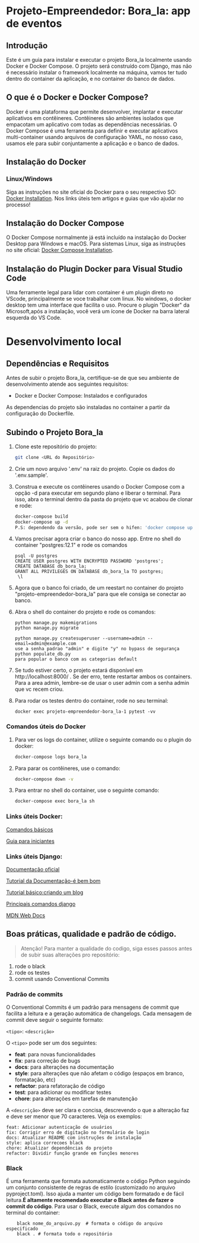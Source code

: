 # Projeto-Empreendedor: Bora_la: app de eventos

## Introdução

Este é um guia para instalar e executar o projeto Bora_la localmente usando Docker e Docker Compose.
O projeto será construído com Django, mas não é necessário instalar o framework localmente na máquina, vamos ter tudo dentro do container da aplicação, e no container do banco de dados.

## O que é o Docker e Docker Compose?

Docker é uma plataforma que permite desenvolver, implantar e executar aplicativos em contêineres. Contêineres são ambientes isolados que empacotam um aplicativo com todas as dependências necessárias. O Docker Compose é uma ferramenta para definir e executar aplicativos multi-container usando arquivos de configuração YAML, no nosso caso, usamos ele para subir conjuntamente a aplicação e o banco de dados.

## Instalação do Docker

### Linux/Windows

Siga as instruções no site oficial do Docker para o seu respectivo SO: [Docker Installation](https://docs.docker.com/get-docker/). Nos links úteis tem artigos e guias que vão ajudar no processo!

## Instalação do Docker Compose

O Docker Compose normalmente já está incluído na instalação do Docker Desktop para Windows e macOS. Para sistemas Linux, siga as instruções no site oficial: [Docker Compose Installation](https://docs.docker.com/compose/install/).

## Instalação do Plugin Docker para Visual Studio Code

Uma ferramente legal para lidar com container é um plugin direto no VScode, principalmente se voce trabalhar com linux. No windows, o docker desktop tem uma interface que facilita o uso. Procure o plugin "Docker" da Microsoft,após a instalação, você verá um ícone de Docker na barra lateral esquerda do VS Code.

# Desenvolvimento local
## Dependências e Requisitos
Antes de subir o projeto Bora_la, certifique-se de que seu ambiente de desenvolvimento atende aos seguintes requisitos:

- Docker e Docker Compose: Instalados e configurados

As dependencias do projeto são instaladas no container a partir da configuração do Dockerfile.

## Subindo o Projeto Bora_la

1. Clone este repositório do projeto:
   ```bash
   git clone <URL do Repositório>

2. Crie um novo arquivo '.env' na raiz do projeto. Copie os dados do '.env.sample'.

3. Construa e execute os contêineres usando o Docker Compose com a opção -d para executar em segundo plano e liberar o terminal. Para isso, abra o terminal dentro da pasta do projeto que vc acabou de clonar e rode:

    ```bash
    docker-compose build
    docker-compose up -d
    P.S: dependendo da versão, pode ser sem o hifen: 'docker compose up -d'
    ```

4. Vamos precisar agora criar o banco do nosso app. Entre no shell do container "postgres:12.1" e rode os comandos

    ```
    psql -U postgres
    CREATE USER postgres WITH ENCRYPTED PASSWORD 'postgres';
    CREATE DATABASE db_bora_la;
    GRANT ALL PRIVILEGES ON DATABASE db_bora_la TO postgres;
     \l
    ```

5. Agora que o banco foi criado, de um reestart no container do projeto "projeto-empreendedor-bora_la" para que ele consiga se conectar ao banco.

6. Abra o shell do container do projeto e rode os comandos:

    ```
    python manage.py makemigrations
    python manage.py migrate

    python manage.py createsuperuser --username=admin --email=admin@example.com
    use a senha padrao "admin" e digite "y" no bypass de segurança
    python populate_db.py
    para popular o banco com as categorias default
    ```

6. Se tudo estiver certo, o projeto estará disponível em http://localhost:8000/ .
Se der erro, tente restartar ambos os containers.
Para a area admin, lembre-se de usar o user admin com a senha admin que vc recem criou. 

7. Para rodar os testes dentro do container, rode no seu terminal:
    ```
    docker exec projeto-empreendedor-bora_la-1 pytest -vv
    ```
### Comandos úteis do Docker

1. Para ver os logs do container, utilize o seguinte comando ou o plugin do docker:

    ```bash
    docker-compose logs bora_la

    ```

2. Para parar os contêineres, use o comando:

    ```bash
    docker-compose down -v

    ```

3. Para entrar no shell do container, use o seguinte comando:

    ```bash
    docker-compose exec bora_la sh

    ```
### Links úteis Docker:

[Comandos básicos](https://stack.desenvolvedor.expert/appendix/docker/comandos.html)

[Guia para iniciantes](https://dev.to/ingresse/docker-e-docker-compose-um-guia-para-iniciantes-48k8)

### Links úteis Django:

[Documentação oficial](https://docs.djangoproject.com/pt-br/4.2/)

[Tutorial da Documentação-é bem bom](https://docs.djangoproject.com/pt-br/4.1/intro/tutorial01/)

[Tutorial básico:criando um blog](https://www.devmedia.com.br/como-criar-um-blog-com-django-e-python/33710)

[Principais comandos django](https://www.treinaweb.com.br/blog/principais-comandos-do-django-cli)

[MDN Web Docs](https://developer.mozilla.org/pt-BR/docs/Learn/Server-side/Django)
## Boas práticas, qualidade e padrão de código.

> Atenção! Para manter a qualidade do codigo, siga esses passos antes de subir suas alterações pro repositório: 
1. rode o black
2. rode os testes
3. commit usando Conventional Commits

### Padrão de commits
O Conventional Commits é um padrão para mensagens de commit que facilita a leitura e a geração automática de changelogs. Cada mensagem de commit deve seguir o seguinte formato:

`<tipo>`: `<descrição>`

O `<tipo>` pode ser um dos seguintes:

- **feat**: para novas funcionalidades
- **fix**: para correção de bugs
- **docs**: para alterações na documentação
- **style**: para alterações que não afetam o código (espaços em branco, formatação, etc)
- **refactor**: para refatoração de código
- **test**: para adicionar ou modificar testes
- **chore**: para alterações em tarefas de manutenção

A `<descrição>` deve ser clara e concisa, descrevendo o que a alteração faz e deve ser menor que 70 caracteres. Veja os exemplos:

    feat: Adicionar autenticação de usuários
    fix: Corrigir erro de digitação no formulário de login
    docs: Atualizar README com instruções de instalação
    style: aplica correcoes black
    chore: Atualizar dependências do projeto
    refactor: Dividir função grande em funções menores

### Black 

 É uma ferramenta que formata automaticamente o código Python seguindo um conjunto consistente de regras de estilo (customizado no arquivo pyproject.toml). Isso ajuda a manter um código bem formatado e de fácil leitura.**É altamente recomendado executar o Black antes de fazer o commit do código**. Para usar o Black, execute algum dos comandos no terminal do container:

        black nome_do_arquivo.py  # formata o código do arquivo especificado
        black . # formata todo o repositório
